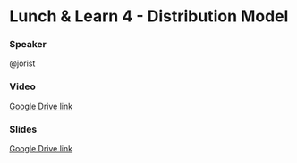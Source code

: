 # Lunch & Learn 4 - Distribution Model

### Speaker
@jorist

### Video
[Google Drive link](https://drive.google.com/open?id=1QBVF3y2n9jpyu7yLrURyJXfh90r4EaUc)

### Slides
[Google Drive link](https://drive.google.com/open?id=1WO0OlEis6CbTbeUJzIOmMpElUcRR1PEp)
